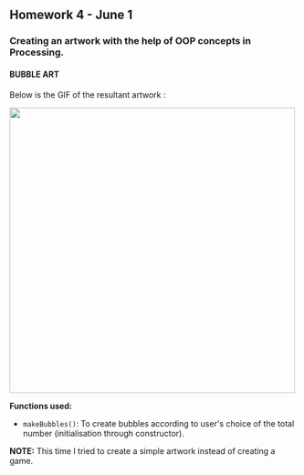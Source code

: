 ## Homework 4 - June 1

###  Creating an artwork with the help of OOP concepts in Processing.

#### BUBBLE ART

Below is the GIF of the resultant artwork :

<img src="https://github.com/ronit-singh/Intro_to_IM/blob/main/June%201/bubbles.gif" height="500">

**Functions used:**
- ````makeBubbles()````: To create bubbles according to user's choice of the total number (initialisation through constructor).

**NOTE:** This time I tried to create a simple artwork instead of creating a game.


